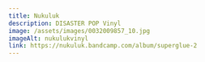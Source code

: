 ```yaml
---
title: Nukuluk
description: DISASTER POP Vinyl
image: /assets/images/0032009857_10.jpg
imageAlt: nukulukvinyl
link: https://nukuluk.bandcamp.com/album/superglue-2
---
```

